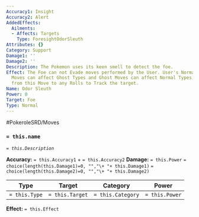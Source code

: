 ```yaml
---
Accuracy1: Insight
Accuracy2: Alert
AddedEffects:
  Ailments:
  - Affects: Targets
    Type: ForesightOdorSleuth
Attributes: {}
Category: Support
Damage1: ''
Damage2: ''
Description: The Pokemon uses its keen smell to detect the foe.
Effect: The Foe can not Evade moves performed by the User. User's Normal and Fighting
  Moves can affect Ghost Types and Ghost Moves can affect Normal Types. Add all Successes
  from this Move to any Rolls to Track the target.
Name: Odor Sleuth
Power: 0
Target: Foe
Type: Normal
---
```


#PokeroleSRD/Moves

### `= this.name` 
*`= this.Description`*

**Accuracy:** `= this.Accuracy1` + `= this.Accuracy2`
**Damage:** `= this.Power` `= choice(length(this.Damage1)=0, "","\+ "+ this.Damage1)` `= choice(length(this.Damage2)=0, "","\+ "+ this.Damage2)`

| Type          | Target          | Category          | Power          |
| ------------- | --------------- | ----------------  | -------------- |
| `= this.Type` | `= this.Target` | `= this.Category` | `= this.Power` | 

**Effect:** `= this.Effect`